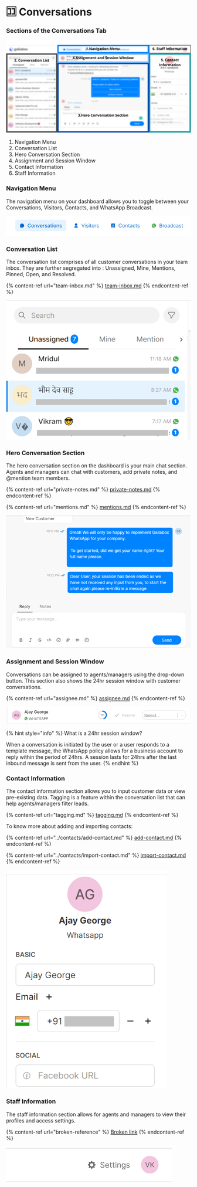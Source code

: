 # 🈁 Conversations

### Sections of the Conversations Tab

![](<../../.gitbook/assets/Navigation Menu.png>)

1. Navigation Menu
2. Conversation List
3. Hero Conversation Section
4. Assignment and Session Window
5. Contact Information
6. Staff Information

### Navigation Menu&#x20;

The navigation menu on your dashboard allows you to toggle between your Conversations, Visitors, Contacts, and WhatsApp Broadcast.

![](../../.gitbook/assets/navigation.PNG)

### Conversation List

The conversation list comprises of all customer conversations in your team inbox. They are further segregated into : Unassigned, Mine, Mentions, Pinned, Open, and Resolved.&#x20;

{% content-ref url="team-inbox.md" %}
[team-inbox.md](team-inbox.md)
{% endcontent-ref %}

![](../../.gitbook/assets/conversationlist.png)

### Hero Conversation Section

The hero conversation section on the dashboard is your main chat section. Agents and managers can chat with customers, add private notes, and @mention team members.&#x20;

{% content-ref url="private-notes.md" %}
[private-notes.md](private-notes.md)
{% endcontent-ref %}

{% content-ref url="mentions.md" %}
[mentions.md](mentions.md)
{% endcontent-ref %}

![](<../../.gitbook/assets/hero conversation.png>)

### Assignment and Session Window

Conversations can be assigned to agents/managers using the drop-down button. This section also shows the 24hr session window with customer conversations.

{% content-ref url="assignee.md" %}
[assignee.md](assignee.md)
{% endcontent-ref %}

![](../../.gitbook/assets/assignment.PNG)

{% hint style="info" %}
What is a 24hr session window?

When a conversation is initiated by the user or a user responds to a template message, the WhatsApp policy allows for a business account to reply within the period of 24hrs. A session lasts for 24hrs after the last inbound message is sent from the user.&#x20;
{% endhint %}

### Contact Information

The contact information section allows you to input customer data or view pre-existing data. Tagging is a feature within the conversation list that can help agents/managers filter leads.

{% content-ref url="tagging.md" %}
[tagging.md](tagging.md)
{% endcontent-ref %}

To know more about adding and importing contacts:

{% content-ref url="../contacts/add-contact.md" %}
[add-contact.md](../contacts/add-contact.md)
{% endcontent-ref %}

{% content-ref url="../contacts/import-contact.md" %}
[import-contact.md](../contacts/import-contact.md)
{% endcontent-ref %}

![](<../../.gitbook/assets/contact info.PNG>)

### Staff Information&#x20;

The staff information section allows for agents and managers to view their profiles and access settings.

{% content-ref url="broken-reference" %}
[Broken link](broken-reference)
{% endcontent-ref %}

![](<../../.gitbook/assets/staff profile.PNG>)
